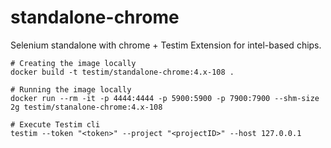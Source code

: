 # standalone-chrome
Selenium standalone with chrome + Testim Extension for intel-based chips.

```
# Creating the image locally
docker build -t testim/standalone-chrome:4.x-108 .
```
```
# Running the image locally
docker run --rm -it -p 4444:4444 -p 5900:5900 -p 7900:7900 --shm-size 2g testim/stanalone-chrome:4.x-108
```
```
# Execute Testim cli
testim --token "<token>" --project "<projectID>" --host 127.0.0.1
```
